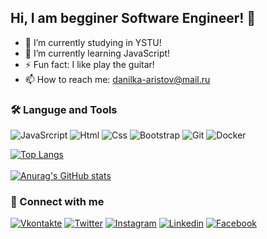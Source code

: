 ## Hi, I am begginer Software Engineer! 👋

- 🔭 I’m currently studying in YSTU!
- 🌱 I’m currently learning JavaScript!
- ⚡ Fun fact: I like play the guitar!
- 📫 How to reach me: danilka-aristov@mail.ru

### 🛠️ Languge and Tools
![JavaSrcript](https://img.shields.io/badge/-JavaScript-131313?style=for-the-badge&logo=JavaScript&logoColor=E9D54D)
![Html](https://img.shields.io/badge/-HTML-090909?style=for-the-badge&logo=data:https://nublimr.github.io/img/Language/html5.png)
![Css](https://img.shields.io/badge/-CSS-090909?style=for-the-badge&logo=Css)
![Bootstrap](https://img.shields.io/badge/-Bootstrap-090909?style=for-the-badge&logo=Bootstrap)
![Git](https://img.shields.io/badge/-Git-090909?style=for-the-badge&logo=Git)
![Docker](https://img.shields.io/badge/-Docker-090909?style=for-the-badge&logo=Docker)

[![Top Langs](https://github-readme-stats.vercel.app/api/top-langs/?username=Daniel-Aristov&layout=compact&theme=dark)](https://github.com/Daniel-Aristov?tab=repositories)<br>
<br>[![Anurag's GitHub stats](https://github-readme-stats.vercel.app/api?username=Daniel-Aristov&show_icons=true&theme=dark)](https://github.com/Daniel-Aristov?tab=repositories)<br>

### 🔗 Connect with me
[![Vkontakte](https://img.shields.io/badge/-vkontakte-090909?style=for-the-badge&logo=Vk)](https://vk.com/daniilka_aristov)
[![Twitter](https://img.shields.io/badge/-twitter-090909?style=for-the-badge&logo=Twitter)](https://twitter.com/Daniel_Aristov2)
[![Instagram](https://img.shields.io/badge/-Instagram-090909?style=for-the-badge&logo=Instagram)](https://www.instagram.com/daniil_aristov/)
[![Linkedin](https://img.shields.io/badge/-Linkedin-090909?style=for-the-badge&logo=Linkedin)](https://www.linkedin.com/in/daniil-aristov/)
[![Facebook](https://img.shields.io/badge/-Facebook-090909?style=for-the-badge&logo=Facebook)](https://www.facebook.com/DanielAri2002)
